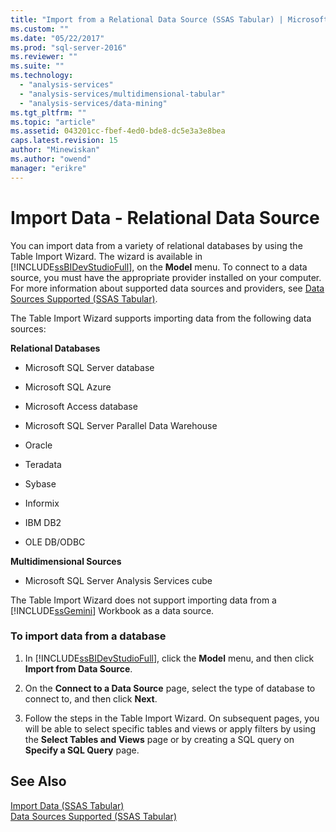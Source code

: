 ```yaml
---
title: "Import from a Relational Data Source (SSAS Tabular) | Microsoft Docs"
ms.custom: ""
ms.date: "05/22/2017"
ms.prod: "sql-server-2016"
ms.reviewer: ""
ms.suite: ""
ms.technology: 
  - "analysis-services"
  - "analysis-services/multidimensional-tabular"
  - "analysis-services/data-mining"
ms.tgt_pltfrm: ""
ms.topic: "article"
ms.assetid: 043201cc-fbef-4ed0-bde8-dc5e3a3e8bea
caps.latest.revision: 15
author: "Minewiskan"
ms.author: "owend"
manager: "erikre"
---
```

# Import Data - Relational Data Source
  You can import data from a variety of relational databases by using the Table Import Wizard. The wizard is available in [!INCLUDE[ssBIDevStudioFull](../../includes/ssbidevstudiofull-md.md)], on the **Model** menu. To connect to a data source, you must have the appropriate provider installed on your computer. For more information about supported data sources and providers, see [Data Sources Supported &#40;SSAS Tabular&#41;](../../analysis-services/tabular-models/data-sources-supported-ssas-tabular.md).  
  
 The Table Import Wizard supports importing data from the following data sources:  
  
 **Relational Databases**  
  
-   Microsoft SQL Server database  
  
-   Microsoft SQL Azure  
  
-   Microsoft Access database  
  
-   Microsoft SQL Server Parallel Data Warehouse  
  
-   Oracle  
  
-   Teradata  
  
-   Sybase  
  
-   Informix  
  
-   IBM DB2  
  
-   OLE DB/ODBC  
  
 **Multidimensional Sources**  
  
-   Microsoft SQL Server Analysis Services cube  
  
 The Table Import Wizard does not support importing data from a [!INCLUDE[ssGemini](../../includes/ssgemini-md.md)] Workbook as a data source.  
  
### To import data from a database  
  
1.  In [!INCLUDE[ssBIDevStudioFull](../../includes/ssbidevstudiofull-md.md)], click the **Model** menu, and then click **Import from Data Source**.  
  
2.  On the **Connect to a Data Source** page, select the type of database to connect to, and then click **Next**.  
  
3.  Follow the steps in the Table Import Wizard. On subsequent pages, you will be able to select specific tables and views or apply filters by using the **Select Tables and Views** page or by creating a SQL query on **Specify a SQL Query** page.  
  
## See Also  
 [Import Data &#40;SSAS Tabular&#41;](http://msdn.microsoft.com/library/6617b2a2-9f69-433e-89e0-4c5dc92982cf)   
 [Data Sources Supported &#40;SSAS Tabular&#41;](../../analysis-services/tabular-models/data-sources-supported-ssas-tabular.md)  
  
  
